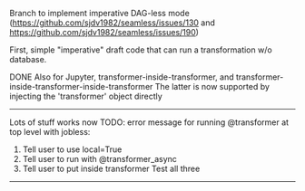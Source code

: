 Branch to implement imperative DAG-less mode 
(https://github.com/sjdv1982/seamless/issues/130 and https://github.com/sjdv1982/seamless/issues/190)

First, simple "imperative" draft code that can run a transformation w/o database.

DONE
Also for Jupyter, transformer-inside-transformer, and transformer-inside-transformer-inside-transformer
The latter is now supported by injecting the 'transformer' object directly

******************
Lots of stuff works now
TODO: error message for running @transformer at top level with jobless:
1. Tell user to use local=True
2. Tell user to run with @transformer_async
3. Tell user to put inside transformer
Test all three
******************